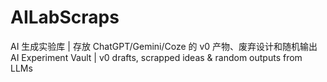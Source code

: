 # AILabScraps
AI 生成实验库 | 存放 ChatGPT/Gemini/Coze 的 v0 产物、废弃设计和随机输出 AI Experiment Vault | v0 drafts, scrapped ideas &amp; random outputs from LLMs
